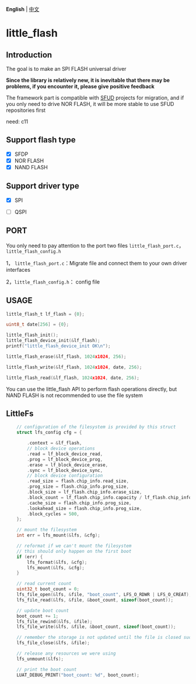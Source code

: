 **English** | [中文](./README_zh.md) 

 # little_flash



   ## **Introduction**

   The goal is to make an SPI FLASH universal driver

   **Since the library is relatively new, it is inevitable that there may be problems, if you encounter it, please give positive feedback**

   The framework part is compatible with [SFUD](https://gitee.com/Armink/SFUD) projects for migration, and if you only need to drive NOR FLASH, it will be more stable to use SFUD repositories first

   need: c11

   ## Support  flash type

   - [x] SFDP
   - [x] NOR FLASH
   - [x] NAND FLASH

   ## Support  driver type

   - [x] SPI
   - [ ] QSPI


   ## PORT

   You only need to pay attention to the port two files `little_flash_port.c`，`little_flash_config.h`

   1， `little_flash_port.c`：Migrate file and connect them to your own driver interfaces

   2，`little_flash_config.h`： config file

   ## USAGE

   

   ```c
   little_flash_t lf_flash = {0};
   
   uint8_t date[256] = {0};
   
   little_flash_init();
   little_flash_device_init(&lf_flash);
   printf("little_flash_device_init OK\n");
   
   little_flash_erase(&lf_flash, 1024x1024, 256);
   
   little_flash_write(&lf_flash, 1024x1024, date, 256);
   
   little_flash_read(&lf_flash, 1024x1024, date, 256);
   
   
   ```

   You can use the little_flash API to perform flash operations directly, but NAND FLASH is not recommended to use the file system

   ## LittleFs

   ```c
       // configuration of the filesystem is provided by this struct
       struct lfs_config cfg = {
   
           .context = &lf_flash,
           // block device operations
           .read = lf_block_device_read,
           .prog = lf_block_device_prog,
           .erase = lf_block_device_erase,
           .sync = lf_block_device_sync,
           // block device configuration
           .read_size = flash.chip_info.read_size,
           .prog_size = flash.chip_info.prog_size,
           .block_size = lf_flash.chip_info.erase_size,
           .block_count = lf_flash.chip_info.capacity / lf_flash.chip_info.erase_size,
           .cache_size = flash.chip_info.prog_size,
           .lookahead_size = flash.chip_info.prog_size,
           .block_cycles = 500,
       };
   
       // mount the filesystem
       int err = lfs_mount(&lfs, &cfg);
   
       // reformat if we can't mount the filesystem
       // this should only happen on the first boot
       if (err) {
           lfs_format(&lfs, &cfg);
           lfs_mount(&lfs, &cfg);
       }
   
       // read current count
       uint32_t boot_count = 0;
       lfs_file_open(&lfs, &file, "boot_count", LFS_O_RDWR | LFS_O_CREAT);
       lfs_file_read(&lfs, &file, &boot_count, sizeof(boot_count));
   
       // update boot count
       boot_count += 1;
       lfs_file_rewind(&lfs, &file);
       lfs_file_write(&lfs, &file, &boot_count, sizeof(boot_count));
   
       // remember the storage is not updated until the file is closed successfully
       lfs_file_close(&lfs, &file);
   
       // release any resources we were using
       lfs_unmount(&lfs);
   
       // print the boot count
       LUAT_DEBUG_PRINT("boot_count: %d", boot_count);
   ```

   
